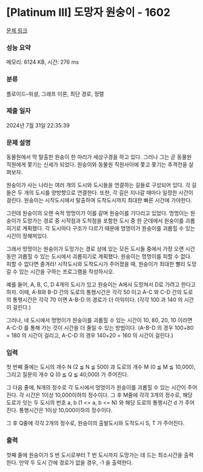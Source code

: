 # [Platinum III] 도망자 원숭이 - 1602 

[문제 링크](https://www.acmicpc.net/problem/1602) 

### 성능 요약

메모리: 6124 KB, 시간: 276 ms

### 분류

플로이드–워셜, 그래프 이론, 최단 경로, 정렬

### 제출 일자

2024년 7월 31일 22:35:39

### 문제 설명

<p>동물원에서 막 탈출한 원숭이 한 마리가 세상구경을 하고 있다. 그러나 그는 곧 동물원 직원에게 쫓기는 신세가 되었다. 원숭이와 동물원 직원사이에 쫓고 쫓기는 추격전을 살펴보자.</p>

<p>원숭이가 사는 나라는 여러 개의 도시와 도시들을 연결하는 길들로 구성되어 있다. 각 길들은 두 개의 도시를 양방향으로 연결한다. 또한, 각 길은 지나갈 때마다 일정한 시간이 걸린다. 원숭이는 시작도시에서 탈출하여 도착도시까지 최대한 빠른 시간에 가야한다.</p>

<p>그런데 원숭이의 오랜 숙적 멍멍이가 이를 갈며 원숭이를 기다리고 있었다. 멍멍이는 원숭이가 도망가는 경로 중 시작점과 도착점을 포함한 도시 중 한 군데에서 원숭이를 괴롭히기로 계획했다. 각 도시마다 구조가 다르기 때문에 멍멍이가 원숭이를 괴롭힐 수 있는 시간이 정해져있다.</p>

<p>그래서 멍멍이는 원숭이가 도망가는 경로 상에 있는 모든 도시들 중에서 가장 오랜 시간동안 괴롭힐 수 있는 도시에서 괴롭히기로 계획했다. 원숭이는 멍멍이를 피할 수 없다. 피할 수 없다면 즐겨라! 시작도시와 도착도시가 주어졌을 때, 원숭이가 최대한 빨리 도망갈 수 있는 시간을 구하는 프로그램을 작성하시오.</p>

<p>예를 들어, A, B, C, D 4개의 도시가 있고 원숭이는 A에서 도망쳐서 D로 가려고 한다고 하자. 이때, A-B와 B-D 간의 도로의 통행시간은 각각 50 이고 A-C 와 C-D 간의 도로의 통행시간은 각각 70 이면 A-B-D 의 경로가 더 이익이다. (각각 100 과 140 의 시간이 걸린다.)</p>

<p>그러나, 네 도시에서 멍멍이가 원숭이를 괴롭힐 수 있는 시간이 10, 80, 20, 10 이라면 A-C-D 를 통해 가는 것이 시간을 더 줄일 수 있는 방법이다. (A-B-D 의 경우 100+80 = 180 의 시간이 걸리고, A-C-D 의 경우 140+20 = 160 의 시간이 걸린다.)</p>

### 입력 

 <p>첫 번째 줄에는 도시의 개수 N (2 ≦ N ≦ 500) 과 도로의 개수 M (0 ≦ M ≦ 10,000), 그리고 질문의 개수 Q (0 ≦ Q ≦ 40,000) 가 주어진다.</p>

<p>그 다음 줄에, N개의 정수로 각 도시에서 멍멍이가 원숭이를 괴롭힐 수 있는 시간이 주어진다. 각 시간은 1이상 10,000이하의 정수이다. 그 후 M줄에 각각 3개의 정수로, 해당 도로가 잇는 두 도시의 번호 a, b (1 <= a, b <= N) 와 해당 도로의 통행시간 d 가 주어진다. 통행시간은 1이상 10,000이하의 정수이다.</p>

<p>그 후 Q줄에 각각 2개의 정수로, 원숭이의 출발도시와 도착도시 S, T 가 주어진다.</p>

### 출력 

 <p>첫째 줄에 원숭이가 S 번 도시로부터 T 번 도시까지 도망가는 데 드는 최소시간을 출력한다. 만약 두 도시 간에 경로가 없을 경우, -1 을 출력한다.</p>

